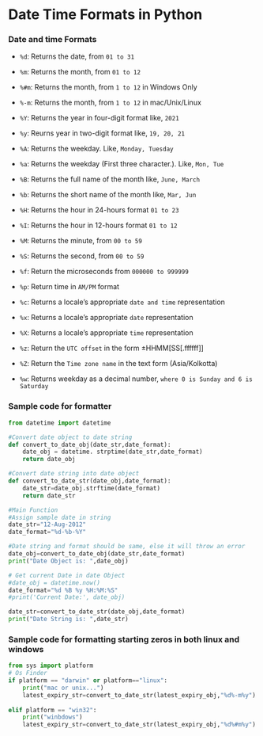 # Date Time Formats in Python

### Date and time Formats
- `%d`: Returns the date, from `01 to 31`

			
- `%m`: Returns the month, from `01 to 12`
- `%#m`: Returns the month, from `1 to 12` in Windows Only
- `%-m`: Returns the month, from `1 to 12` in mac/Unix/Linux
- `%Y`: Returns the year in four-digit format like, `2021`
- `%y`: Reurns year in two-digit format like, `19, 20, 21`
- `%A`: Returns the weekday. Like, `Monday, Tuesday`
- `%a`: Returns the weekday (First three character.). Like, `Mon, Tue`
- `%B`: Returns the full name of the month like, `June, March`
- `%b`: Returns the short name of the month like, `Mar, Jun`
- `%H`: Returns the hour in 24-hours format `01 to 23`
- `%I`: Returns the hour in 12-hours format `01 to 12`
- `%M`: Returns the minute, from `00 to 59`
- `%S`: Returns the second, from `00 to 59`
- `%f`: Return the microseconds from `000000 to 999999`
- `%p`: Return time in `AM/PM` format
- `%c`: Returns a locale’s appropriate `date and time` representation
- `%x`: Returns a locale’s appropriate `date` representation
- `%X`: Returns a locale’s appropriate `time` representation
- `%z`: Return the `UTC offset` in the form ±HHMM[SS[.ffffff]]
- `%Z`: Return the `Time zone name` in the text form (Asia/Kolkotta)
- `%w`: Returns weekday as a decimal number, `where 0 is Sunday and 6 is Saturday`

### Sample code for formatter
```python
from datetime import datetime

#Convert date object to date string
def convert_to_date_obj(date_str,date_format):
	date_obj = datetime. strptime(date_str,date_format)
	return date_obj

#Convert date string into date object
def convert_to_date_str(date_obj,date_format):
	date_str=date_obj.strftime(date_format)
	return date_str

#Main Function
#Assign sample date in string
date_str="12-Aug-2012"
date_format="%d-%b-%Y"

#Date string and format should be same, else it will throw an error
date_obj=convert_to_date_obj(date_str,date_format)
print("Date Object is: ",date_obj)

# Get current Date in date Object
#date_obj = datetime.now()
date_format="%d %B %y %H:%M:%S"
#print('Current Date:', date_obj)

date_str=convert_to_date_str(date_obj,date_format)
print("Date String is: ",date_str)
```


### Sample code for formatting starting zeros in both linux and windows
```python
from sys import platform
# Os Finder
if platform == "darwin" or platform=="linux":
	print("mac or unix...")
	latest_expiry_str=convert_to_date_str(latest_expiry_obj,"%d%-m%y")
			
elif platform == "win32":
	print("winbdows")
	latest_expiry_str=convert_to_date_str(latest_expiry_obj,"%d%#m%y")
	
```